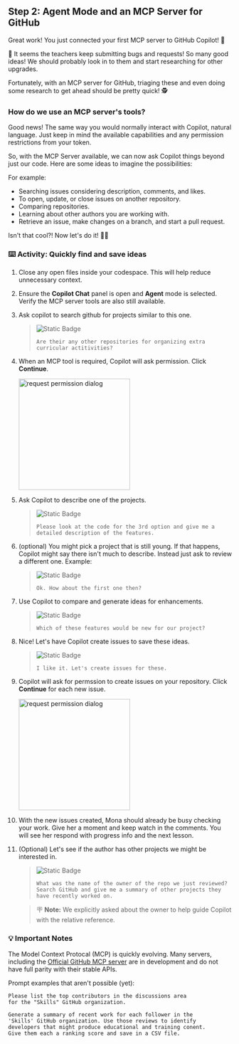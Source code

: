 ## Step 2: Agent Mode and an MCP Server for GitHub

Great work! You just connected your first MCP server to GitHub Copilot! 🎉

🚨 It seems the teachers keep submitting bugs and requests! So many good ideas! We should probably look in to them and start researching for other upgrades.

Fortunately, with an MCP server for GitHub, triaging these and even doing some research to get ahead should be pretty quick! 🕵️

### How do we use an MCP server's tools?

Good news! The same way you would normally interact with Copilot, natural language. Just keep in mind the available capabilities and any permission restrictions from your token.

So, with the MCP Server available, we can now ask Copilot things beyond just our code. Here are some ideas to imagine the possibilities:

For example:

- Searching issues considering description, comments, and likes.
- To open, update, or close issues on another repository.
- Comparing repositories.
- Learning about other authors you are working with.
- Retrieve an issue, make changes on a branch, and start a pull request.

Isn't that cool?! Now let's do it! 👩‍🚀

### :keyboard: Activity: Quickly find and save ideas

1. Close any open files inside your codespace. This will help reduce unnecessary context.

2. Ensure the **Copilot Chat** panel is open and **Agent** mode is selected. Verify the MCP server tools are also still available.

3. Ask copilot to search github for projects similar to this one.

   > ![Static Badge](https://img.shields.io/badge/-Prompt-text?style=social&logo=github%20copilot)
   >
   > ```prompt
   > Are their any other repositories for organizing extra curricular actitivities?
   > ```

4. When an MCP tool is required, Copilot will ask permission. Click **Continue**.

   <img width="250" alt="request permission dialog" src="https://github.com/user-attachments/assets/d14ea944-5443-4b8a-a4d2-ae677fdb274c" />

5. Ask Copilot to describe one of the projects.

   > ![Static Badge](https://img.shields.io/badge/-Prompt-text?style=social&logo=github%20copilot)
   >
   > ```prompt
   > Please look at the code for the 3rd option and give me a detailed description of the features.
   > ```

6. (optional) You might pick a project that is still young. If that happens, Copilot might say there isn't much to describe. Instead just ask to review a different one. Example:

   > ![Static Badge](https://img.shields.io/badge/-Prompt-text?style=social&logo=github%20copilot)
   >
   > ```prompt
   > Ok. How about the first one then?
   > ```

7. Use Copilot to compare and generate ideas for enhancements.

   > ![Static Badge](https://img.shields.io/badge/-Prompt-text?style=social&logo=github%20copilot)
   >
   > ```prompt
   > Which of these features would be new for our project?
   > ```

8. Nice! Let's have Copilot create issues to save these ideas.

   > ![Static Badge](https://img.shields.io/badge/-Prompt-text?style=social&logo=github%20copilot)
   >
   > ```prompt
   > I like it. Let's create issues for these.
   > ```

9. Copilot will ask for permssion to create issues on your repository. Click **Continue** for each new issue.

   <img width="250" alt="request permission dialog" src="https://github.com/user-attachments/assets/52635294-950a-4168-b71e-498eb769f3af" />

10. With the new issues created, Mona should already be busy checking your work. Give her a moment and keep watch in the comments. You will see her respond with progress info and the next lesson.

11. (Optional) Let's see if the author has other projects we might be interested in.

    > ![Static Badge](https://img.shields.io/badge/-Prompt-text?style=social&logo=github%20copilot)
    >
    > ```prompt
    > What was the name of the owner of the repo we just reviewed?
    > Search GitHub and give me a summary of other projects they have recently worked on.
    > ```

    > 🪧 **Note:** We explicitly asked about the owner to help guide Copilot with the relative reference.

### 💡 Important Notes

The Model Context Protocal (MCP) is quickly evolving. Many servers, including the [Official GitHub MCP server](https://github.com/github/github-mcp-server) are in development and do not have full parity with their stable APIs.

Prompt examples that aren't possible (yet):

```prompt
Please list the top contributors in the discussions area
for the "Skills" GitHub organization.
```

```prompt
Generate a summary of recent work for each follower in the
'Skills' GitHub organization. Use those reviews to identify
developers that might produce educational and training conent.
Give them each a ranking score and save in a CSV file.
```
